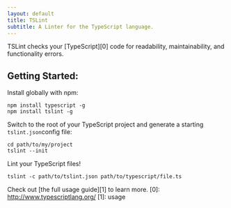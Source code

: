 ```yaml
---
layout: default
title: TSLint
subtitle: A Linter for the TypeScript language.
---
```


TSLint checks your [TypeScript][0] code for readability, maintainability, and functionality errors.

Getting Started:
------------

Install globally with npm:

```
npm install typescript -g
npm install tslint -g
```

Switch to the root of your TypeScript project and generate a starting `tslint.json`config file:

```
cd path/to/my/project
tslint --init
```

Lint your TypeScript files!

```
tslint -c path/to/tslint.json path/to/typescript/file.ts
```

Check out [the full usage guide][1] to learn more.
[0]: http://www.typescriptlang.org/
[1]: usage
